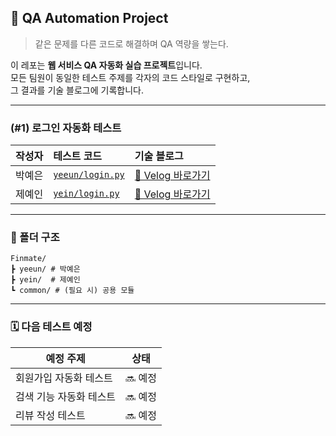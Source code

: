 ## 🤖 QA Automation Project

> 같은 문제를 다른 코드로 해결하며 QA 역량을 쌓는다.

이 레포는 **웹 서비스 QA 자동화 실습 프로젝트**입니다.  
모든 팀원이 동일한 테스트 주제를 각자의 코드 스타일로 구현하고,  
그 결과를 기술 블로그에 기록합니다.

---

### (#1) 로그인 자동화 테스트

| 작성자 | 테스트 코드 | 기술 블로그 |
|:--------:|:-------------|:-------------|
| 박예은 | [`yeeun/login.py`](./yeeun/Test.py) | [📝 Velog 바로가기](https://velog.io/@yeni023/Python-Selenium%EC%9C%BC%EB%A1%9C-%EC%9B%B9-%EB%A1%9C%EA%B7%B8%EC%9D%B8-%EC%9E%90%EB%8F%99%ED%99%94) |
| 제예인 | [`yein/login.py`](./yein/test.py) | [📝 Velog 바로가기](https://velog.io/@dpdls0228/Selenium%EC%9C%BC%EB%A1%9C-%EC%9B%B9-%EB%A1%9C%EA%B7%B8%EC%9D%B8-%EC%9E%90%EB%8F%99%ED%99%94%ED%95%98%EA%B8%B0-Python) |

---

### 📂 폴더 구조
```
Finmate/
┣ yeeun/ # 박예은
┣ yein/  # 제예인
┗ common/ # (필요 시) 공용 모듈
```

---

### 🗓️ 다음 테스트 예정
| 예정 주제 | 상태 |
|------------|-------|
| 회원가입 자동화 테스트 | 🔜 예정 |
| 검색 기능 자동화 테스트 | 🔜 예정 |
| 리뷰 작성 테스트 | 🔜 예정 |

